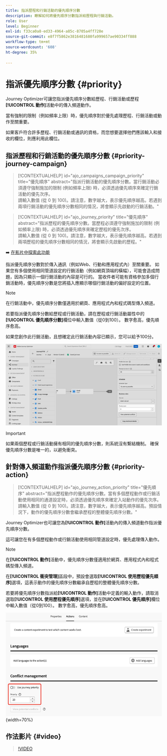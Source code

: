 ```yaml
---
title: 指派歷程和行銷活動的優先順序分數
description: 瞭解如何將優先順序分數指派給歷程與行銷活動。
role: User
level: Beginner
exl-id: f33ca0a8-ed33-4964-a85c-8705a4ff728e
source-git-commit: e8f7f5862e3816481680fa999657ae90334ff888
workflow-type: tm+mt
source-wordcount: '608'
ht-degree: 35%

---
```


# 指派優先順序分數 {#priority}

Journey Optimizer可讓您指派優先順序分數給歷程、行銷活動或歷程&#x200B;**[!UICONTROL 動作]**&#x200B;活動中的傳入頻道動作。

當有強制的限制（例如頻率上限）時，優先順序對於優先處理歷程、行銷活動或動作至關重要。

如果客戶符合許多歷程、行銷活動或通訊的資格，而您想要選擇他們應該輸入和接收的欄位，則應利用此欄位。

## 指派歷程和行銷活動的優先順序分數 {#priority-journey-campaign}

>[!CONTEXTUALHELP]
>id="ajo_campaigns_campaign_priority"
>title="優先順序"
>abstract="指派行銷活動的優先順序分數。當行銷活動必須遵守強制施加的限制 (例如頻率上限) 時，必須透過優先順序來確定行銷活動的優先次序。</br>請輸入數值 (從 0 到 100)。請注意，數字越大，表示優先順序越高。若遇到兩項行銷活動的優先順序分數相同的情況，將會顯示先啟動的行銷活動。"

>[!CONTEXTUALHELP]
>id="ajo_journey_priority"
>title="優先順序"
>abstract="指派歷程的優先順序分數。當歷程必須遵守強制施加的限制 (例如頻率上限) 時，必須透過優先順序來確定歷程的優先次序。</br>請輸入數值 (從 0 到 100)。請注意，數字越大，表示優先順序越高。若遇到兩項歷程的優先順序分數相同的情況，將會顯示先啟動的歷程。"

➡️ [在影片中探索此功能](#video)

指派優先順序分數對於傳入通訊（例如Web、行動和應用程式內）至關重要。 如果您有多個使用相同管道設定的行銷活動（例如網頁頂端的橫幅），可能會造成問題，因為只顯示一個行銷活動的內容是可行的。 當收件者可能有資格參加多個行銷活動時，優先順序分數是您將插入應顯示哪個行銷活動的偏好設定的位置。

>[!NOTE]
>
>在行銷活動中，優先順序分數僅適用於網頁、應用程式內和程式碼型傳入頻道。

若要指派優先順序分數給歷程或行銷活動，請在歷程或行銷活動屬性中的&#x200B;**[!UICONTROL 優先順序分數]**&#x200B;欄位中輸入數值（從0到100）。 數字愈高，優先順序愈高。

如果您創作此行銷活動，且想確定此行銷活動內容已顯示，您可以給予100分。

![](assets/priority-score.png)

>[!IMPORTANT]
>
>如果兩個歷程或行銷活動擁有相同的優先順序分數，則系統沒有繫結機制。 確保優先順序分數是唯一的，以避免衝突。

## 針對傳入頻道動作指派優先順序分數 {#priority-action}

>[!CONTEXTUALHELP]
>id="ajo_journey_action_priority"
>title="優先順序"
>abstract="指派歷程動作的優先順序分數。當有多個歷程動作或行銷活動使用相同的通道設定時，必須透過優先順序來確定入站動作的優先次序。</br>請輸入數值 (從 0 到 100)。請注意，數字越大，表示優先順序越高。預設情況下，動作的優先順序分數會繼承歷程的整體優先順序分數。"

Journey Optimizer也可讓您為&#x200B;**[!UICONTROL 動作]**&#x200B;活動內的傳入頻道動作指派優先順序分數。

這可讓您在有多個歷程動作或行銷活動使用相同管道設定時，優先處理傳入動作。

>[!NOTE]
>
>在&#x200B;**[!UICONTROL 動作]**&#x200B;活動中，優先順序分數僅適用於網頁、應用程式內和程式碼型傳入頻道。

在&#x200B;**[!UICONTROL 衝突管理]**&#x200B;區段中，預設會選取&#x200B;**[!UICONTROL 使用歷程優先順序]**&#x200B;選項，這表示動作的優先順序分數繼承自歷程的整體優先順序分數。

若要將優先順序分數指派給&#x200B;**[!UICONTROL 動作]**&#x200B;活動中定義的輸入動作，請取消選取&#x200B;**[!UICONTROL 使用歷程優先順序]**&#x200B;選項，並在&#x200B;**[!UICONTROL 優先順序]**&#x200B;欄位中輸入數值（從0到100）。 數字愈高，優先順序愈高。

![](assets/action-journey-priority-score.png){width=70%}

## 作法影片 {#video}

>[!VIDEO](https://video.tv.adobe.com/v/3435529?quality=12)
